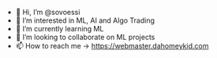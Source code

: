 - 👋 Hi, I’m @sovoessi
- 👀 I’m interested in ML, AI and Algo Trading
- 🌱 I’m currently learning ML
- 💞️ I’m looking to collaborate on ML projects
- 📫 How to reach me -> https://webmaster.dahomeykid.com

<!---
sovoessi/sovoessi is a ✨ special ✨ repository because its `README.md` (this file) appears on your GitHub profile.
You can click the Preview link to take a look at your changes.
--->
